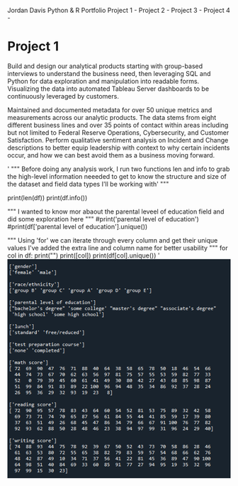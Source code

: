 Jordan Davis Python & R Portfolio
Project 1 -
Project 2 - 
Project 3 - 
Project 4 - 



# Project 1
Build and design our analytical products starting with group-based interviews to understand the business need, then leveraging SQL and Python for data exploration and manipulation into readable forms. Visualizing the data into automated Tableau Server dashboards to be continuously leveraged by customers. 

Maintained and documented metadata for over 50 unique metrics and measurements across our analytic products. The data stems from eight different business lines and over 35 points of contact within areas including but not limited to Federal Reserve Operations, Cybersecurity, and Customer Satisfaction.
Perform qualitative sentiment analysis on Incident and Change descriptions to better equip leadership with context to why certain incidents occur, and how we can best avoid them as a business moving forward.

'
"""
Before doing any analysis work, I run two functions len and info to grab the
high-level information neeeded to get to know the structure and size of the dataset 
and field data types I'll be working with'
"""



print(len(df))
print(df.info())


"""
I wanted to know mor abaout the parental leveel of education field and did
some exploration here
"""
#print('parental level of education')
#print(df['parental level of education'].unique())

"""
Using 'for' we can iterate through every column and get their unique values
I've added the extra line and column name for better usability
"""
for col in df:
    print("")
    print([col])
    print(df[col].unique())
'
![alt text](https://github.com/JdGithub0112/Jordan-Davis---Portfolio/blob/main/project1_DataInfo.png)
